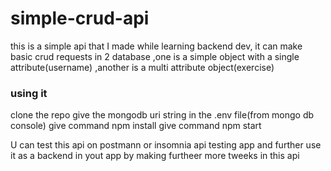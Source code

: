 # simple-crud-api
this is a simple  api that I made while learning backend dev, it can make basic crud requests in 2 database ,one is a simple object with a single attribute(username) ,another is a multi attribute object(exercise)

### using it

clone the repo
give the mongodb uri string in the .env file(from mongo db console)
give command npm install
give command npm start

U can test this  api on postmann or insomnia api testing app and further use it as a backend in yout app by making furtheer more tweeks in this api
